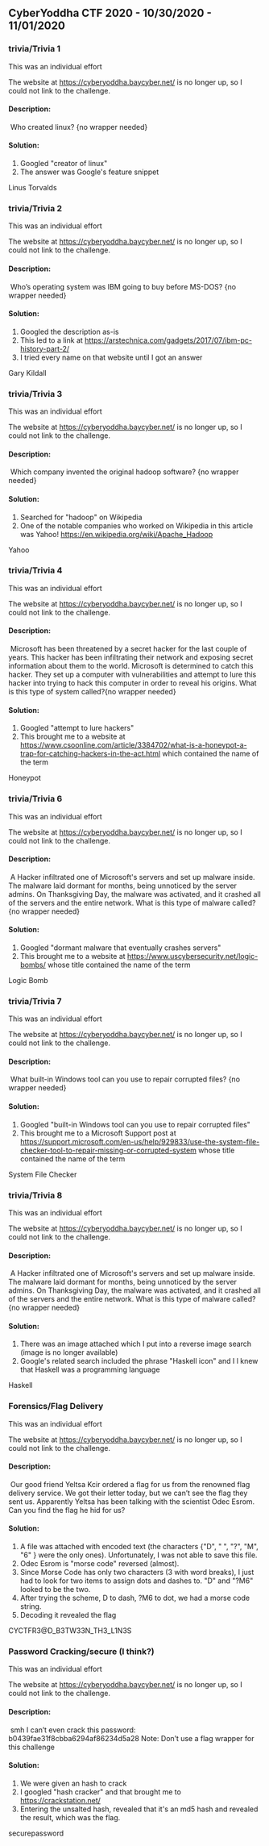 ## CyberYoddha CTF 2020 - 10/30/2020 - 11/01/2020

### trivia/Trivia 1

This was an individual effort

The website at https://cyberyoddha.baycyber.net/ is no longer up, so I could not link to the challenge.

#### Description:

​	Who created linux? {no wrapper needed}

#### Solution:

1. Googled "creator of linux"
2. The answer was Google's feature snippet 

Linus Torvalds



### trivia/Trivia 2

This was an individual effort

The website at https://cyberyoddha.baycyber.net/ is no longer up, so I could not link to the challenge.

#### Description:

​	Who’s operating system was IBM going to buy before MS-DOS? {no wrapper needed}

#### Solution:

1. Googled the description as-is
2. This led to a link at https://arstechnica.com/gadgets/2017/07/ibm-pc-history-part-2/
3. I tried every name on that website until I got an answer

Gary Kildall



### trivia/Trivia 3

This was an individual effort

The website at https://cyberyoddha.baycyber.net/ is no longer up, so I could not link to the challenge.

#### Description:

​	Which company invented the original hadoop software? {no wrapper needed}

#### Solution:

1. Searched for "hadoop" on Wikipedia
2. One of the notable companies who worked on Wikipedia in this article was Yahoo! https://en.wikipedia.org/wiki/Apache_Hadoop

Yahoo



### trivia/Trivia 4

This was an individual effort

The website at https://cyberyoddha.baycyber.net/ is no longer up, so I could not link to the challenge.

#### Description:

​	Microsoft has been threatened by a secret hacker for the last couple of years. This hacker has been infiltrating their network and exposing secret information about them to the world. Microsoft is determined to catch this hacker. They set up a computer with vulnerabilities and attempt to lure this hacker into trying to hack this computer in order to reveal his origins. What is this type of system called?{no wrapper needed}

#### Solution:

1. Googled "attempt to lure hackers"
2. This brought me to a website at https://www.csoonline.com/article/3384702/what-is-a-honeypot-a-trap-for-catching-hackers-in-the-act.html which contained the name of the term

Honeypot



### trivia/Trivia 6

This was an individual effort

The website at https://cyberyoddha.baycyber.net/ is no longer up, so I could not link to the challenge.

#### Description:

​	A Hacker infiltrated one of Microsoft's servers and set up malware inside. The malware laid dormant for months, being unnoticed by the server admins. On Thanksgiving Day, the malware was activated, and it crashed all of the servers and the entire network. What is this type of malware called?{no wrapper needed}

#### Solution:

1. Googled "dormant malware that eventually crashes servers"
2. This brought me to a website at https://www.uscybersecurity.net/logic-bombs/ whose title contained the name of the term

Logic Bomb



### trivia/Trivia 7

This was an individual effort

The website at https://cyberyoddha.baycyber.net/ is no longer up, so I could not link to the challenge.

#### Description:

​	What built-in Windows tool can you use to repair corrupted files? {no wrapper needed}

#### Solution:

1. Googled "built-in Windows tool can you use to repair corrupted files"
2. This brought me to a Microsoft Support post at https://support.microsoft.com/en-us/help/929833/use-the-system-file-checker-tool-to-repair-missing-or-corrupted-system whose title contained the name of the term

System File Checker



### trivia/Trivia 8

This was an individual effort

The website at https://cyberyoddha.baycyber.net/ is no longer up, so I could not link to the challenge.

#### Description:

​	A Hacker infiltrated one of Microsoft's servers and set up malware inside. The malware laid dormant for months, being unnoticed by the server admins. On Thanksgiving Day, the malware was activated, and it crashed all of the servers and the entire network. What is this type of malware called? {no wrapper needed}

#### Solution:

1. There was an image attached which I put into a reverse image search (image is no longer available)
2. Google's related search included the phrase "Haskell icon" and I l knew that Haskell was a programming language

Haskell



### Forensics/Flag  Delivery

This was an individual effort

The website at https://cyberyoddha.baycyber.net/ is no longer up, so I could not link to the challenge.

#### Description:

​	Our good friend Yeltsa Kcir ordered a flag for us from the renowned flag delivery service. We got their letter today, but we can’t see the flag they sent us. Apparently Yeltsa has been talking with the scientist Odec Esrom. Can you find the flag he hid for us?

#### Solution:

1. A file was attached with encoded text (the characters {"D", " ", "?", "M", "6" } were the only ones). Unfortunately, I was not able to save this file.
2. Odec Esrom is "morse code" reversed (almost). 
3. Since Morse Code has only two characters (3 with word breaks), I just had to look for two items to assign dots and dashes to. "D" and "?M6"  looked to be the two. 
4. After trying the scheme, D to dash, ?M6 to dot, we had a morse code string.
5. Decoding it revealed the flag

CYCTFR3@D_B3TW33N_TH3_L1N3S



### Password Cracking/secure (I think?)

This was an individual effort

The website at https://cyberyoddha.baycyber.net/ is no longer up, so I could not link to the challenge.

#### Description:

​	smh I can’t even crack this password: b0439fae31f8cbba6294af86234d5a28 Note: Don’t use a flag wrapper for this challenge

#### Solution:

1. We were given an hash to crack 
2. I googled "hash cracker" and that brought me to https://crackstation.net/
3. Entering the unsalted hash, revealed that it's an md5 hash and revealed the result, which was the flag.

securepassword